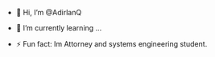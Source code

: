 - 👋 Hi, I’m @AdirlanQ

- 🌱 I’m currently learning ...

- ⚡ Fun fact: Im Attorney and systems engineering student.

<!---
AdirlanQ/AdirlanQ is a ✨ special ✨ repository because its `README.md` (this file) appears on your GitHub profile.
You can click the Preview link to take a look at your changes.
--->
